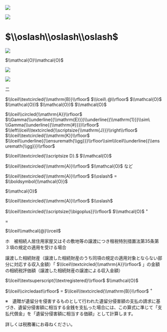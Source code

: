 ![](https://www.nta.go.jp/tmp/58f2ab32-d55a-421d-8aa2-1fcd9556b74b/images/7ee02b97b07c5bce80b8bba4fee4a4902887cd2025efa9f85c0c60242d813cbb.jpg)

![](https://www.nta.go.jp/tmp/58f2ab32-d55a-421d-8aa2-1fcd9556b74b/images/8d059fd0a81924e264ed8d00e19441e8c078fb8d257ea8501dbd7666130094e0.jpg)

# $\\oslash\\oslash\\oslash$

![](https://www.nta.go.jp/tmp/58f2ab32-d55a-421d-8aa2-1fcd9556b74b/images/b0d28a8c810b342835fbf053a3fe39fbe9fcce6afbe74c9573c9e933b34ec50b.jpg)

$\\mathcal{O}\\mathcal{O}$

![](https://www.nta.go.jp/tmp/58f2ab32-d55a-421d-8aa2-1fcd9556b74b/images/12cc9d3d6ef574d1f51132d4d1fe3dd5d2d7377a58c920f799dbdcf91fe72e44.jpg)

![](https://www.nta.go.jp/tmp/58f2ab32-d55a-421d-8aa2-1fcd9556b74b/images/bf06ea1e3b407181e198517431876faecafa05dba59a4f39f2c0825e0ac7aaca.jpg)

二

$\\lceil\\textcircled{\\mathrm{B}}\\rfloor$ $\\lceil\ @\\rfloor$ $\\mathcal{O}$ $\\mathcal{O})$ $\\mathcal{O})$ $\\mathcal{O}$

$\\lceil\\circled{\\mathrm{A}}\\rfloor$ $\\Gamma(\\underline{{\\mathrm{E}}})\\underline{{\\mathrm{1}}}\\sim\ \\Gamma(\\underline{{\\mathrm{#}}})\\rfloor$ $\\left\\lceil\\textcircled{\\scriptsize{\\mathrm{J}}}\\right\\rfloor$ $\\lceil\\textcircled{\\mathrm{K}}\\rfloor$ $\\lceil\\underline{{\\ensuremath{\\gg}}}\\rfloor\\sim\\lceil\\underline{{\\ensuremath{\\gg}}}\\rfloor$

$\\lceil\\textcircled{\\scriptsize D}.$ $\\mathcal{O}$

$\\lceil\\textcircled{\\mathrm{A}}\\rfloor$ $\\mathcal{O}$ など

$\\lceil\\textcircled{\\mathrm{A}}\\rfloor$ $\\oslash$ $=$ $\\boldsymbol{\\mathcal{O}}$

$\\mathcal{O}$

$\\lceil\\textcircled{\\mathrm{A}}\\rfloor$ $\\oslash$

$\\lceil\\textcircled{\\scriptsize{\\bigoplus}}\\rfloor$ $\\mathcal{O}$ $^+$

$=$

$\\lceil\\mathcal{@}\\rceil$

ホ　被相続人居住用家屋又はその敷地等の譲渡につき租税特別措置法第35条第３項の規定の適用を受ける場合

譲渡した相続財産（譲渡した相続財産のうち同項の規定の適用対象とならない部分に対応する収入金額）「 $\\lceil\\textcircled{\\mathrm{A}}\\rfloor$ 」の金額の相続税評価額（譲渡した相続財産の譲渡による収入金額）

$\\lceil\\textsuperscript{\\textregistered}\\rfloor$ $\\mathcal{O}$

$\\lceil\\circledast\\rfloor$ $=$ $\\lceil\\textcircled{\\mathrm{B}}\\rfloor$ $^+$

※　遺贈が遺留分を侵害するものとして行われた遺留分侵害額の支払の請求に基づき、遺留分侵害額に相当する金銭を支払った場合には、この算式に準じて「支払代償金」を「遺留分侵害額に相当する価額」として計算します。

詳しくは税務署にお尋ねください。